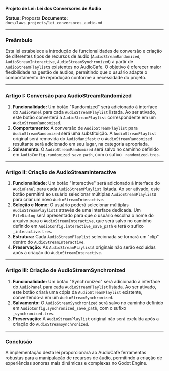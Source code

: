 **Projeto de Lei: Lei dos Conversores de Áudio**

**Status:** Proposta
**Documento:** `docs/laws_projects/lei_conversores_audio.md`

---

### **Preâmbulo**

Esta lei estabelece a introdução de funcionalidades de conversão e criação de diferentes tipos de recursos de áudio (`AudioStreamRandomized`, `AudioStreamInteractive`, `AudioStreamSynchronized`) a partir de `AudioStreamPlaylist`s existentes no AudioCafe. O objetivo é oferecer maior flexibilidade na gestão de áudios, permitindo que o usuário adapte o comportamento de reprodução conforme a necessidade do projeto.

---

### **Artigo I: Conversão para AudioStreamRandomized**

1.  **Funcionalidade:** Um botão "Randomized" será adicionado à interface do `AudioPanel` para cada `AudioStreamPlaylist` listada. Ao ser ativado, este botão converterá a `AudioStreamPlaylist` correspondente em um `AudioStreamRandomized`.
2.  **Comportamento:** A conversão de `AudioStreamPlaylist` para `AudioStreamRandomized` será uma substituição. A `AudioStreamPlaylist` original será removida do `AudioManifest` e o `AudioStreamRandomized` resultante será adicionado em seu lugar, na categoria apropriada.
3.  **Salvamento:** O `AudioStreamRandomized` será salvo no caminho definido em `AudioConfig.randomized_save_path`, com o sufixo `_randomized.tres`.

---

### **Artigo II: Criação de AudioStreamInteractive**

1.  **Funcionalidade:** Um botão "Interactive" será adicionado à interface do `AudioPanel` para cada `AudioStreamPlaylist` listada. Ao ser ativado, este botão permitirá ao usuário selecionar múltiplas `AudioStreamPlaylist`s para criar um novo `AudioStreamInteractive`.
2.  **Seleção e Nome:** O usuário poderá selecionar múltiplas `AudioStreamPlaylist`s através de uma interface dedicada. Um `FileDialog` será apresentado para que o usuário escolha o nome do arquivo para o `AudioStreamInteractive`, que será salvo no caminho definido em `AudioConfig.interactive_save_path` e terá o sufixo `_interactive.tres`.
3.  **Estrutura:** Cada `AudioStreamPlaylist` selecionada se tornará um "clip" dentro do `AudioStreamInteractive`.
4.  **Preservação:** As `AudioStreamPlaylist`s originais não serão excluídas após a criação do `AudioStreamInteractive`.

---

### **Artigo III: Criação de AudioStreamSynchronized**

1.  **Funcionalidade:** Um botão "Synchronized" será adicionado à interface do `AudioPanel` para cada `AudioStreamPlaylist` listada. Ao ser ativado, este botão criará uma cópia da `AudioStreamPlaylist` existente, convertendo-a em um `AudioStreamSynchronized`.
2.  **Salvamento:** O `AudioStreamSynchronized` será salvo no caminho definido em `AudioConfig.synchronized_save_path`, com o sufixo `_synchronized.tres`.
3.  **Preservação:** A `AudioStreamPlaylist` original não será excluída após a criação do `AudioStreamSynchronized`.

---

### **Conclusão**

A implementação desta lei proporcionará ao AudioCafe ferramentas robustas para a manipulação de recursos de áudio, permitindo a criação de experiências sonoras mais dinâmicas e complexas no Godot Engine.